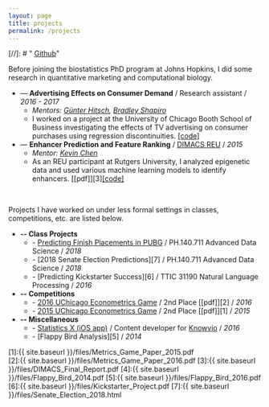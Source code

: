 ```yaml
---
layout: page
title: projects
permalink: /projects
---
```


[//]: # "<i class="fab fa-github"></i> <a href = "https://github.com/albertkuo">Github</a>"

Before joining the biostatistics PhD program at Johns Hopkins, I did some research in quantitative marketing and computational biology.

* — **Advertising Effects on Consumer Demand** / Research assistant / *2016 - 2017*
  * *Mentors: [G&uuml;nter Hitsch](https://www.chicagobooth.edu/faculty/directory/h/gunter-j-hitsch), [Bradley Shapiro](https://www.chicagobooth.edu/faculty/directory/s/bradley-shapiro)*
  * I worked on a project at the University of Chicago Booth School of Business investigating the effects of TV advertising on consumer purchases using regression discontinuities. [[code]](https://github.com/albertkuo/ra_booth)
* — **Enhancer Prediction and Feature Ranking** /  [DIMACS REU](http://reu.dimacs.rutgers.edu/) / *2015*
  * *Mentor: [Kevin Chen](https://genfaculty.rutgers.edu/kcchen/home)*
  * As an REU participant at Rutgers University, I analyzed epigenetic data and used various machine learning models to identify enhancers. [[pdf]][3][[code]](https://github.com/albertkuo/dimacs)

<br>

Projects I have worked on under less formal settings in classes, competitions, etc. are listed below.

* **-- Class Projects**
  * \- [Predicting Finish Placements in PUBG](https://pubg-prediction.github.io/project/) / PH.140.711 Advanced Data Science / *2018* 
  * \- [2018 Senate Election Predictions][7] / PH.140.711 Advanced Data Science / *2018*
  * \- [Predicting Kickstarter Success][6] / TTIC 31190 Natural Language Processing / *2016* 
* **-- Competitions**
  * \- [2016 UChicago Econometrics Game](https://voices.uchicago.edu/oeconomica/metrics-game/) / 2nd Place [[pdf]][2]  / *2016*  
  * \- [2015 UChicago Econometrics Game](https://voices.uchicago.edu/oeconomica/metrics-game/) / 2nd Place [[pdf]][1] / *2015*
* **-- Miscellaneous**
  * \- [Statistics X (iOS app)](https://itunes.apple.com/us/app/statistics-x-college-ap-stats/id1087170766?mt=8) / Content developer for [Knowvio](http://knowvio.org/) / *2016*
  * \- [Flappy Bird Analysis][5] / *2014* 

[1]:{{ site.baseurl }}/files/Metrics_Game_Paper_2015.pdf   
[2]:{{ site.baseurl }}/files/Metrics_Game_Paper_2016.pdf 
[3]:{{ site.baseurl }}/files/DIMACS_Final_Report.pdf
[4]:{{ site.baseurl }}/files/Flappy_Bird_2014.pdf
[5]:{{ site.baseurl }}/files/Flappy_Bird_2016.pdf
[6]:{{ site.baseurl }}/files/Kickstarter_Project.pdf
[7]:{{ site.baseurl }}/files/Senate_Election_2018.html